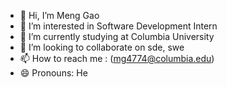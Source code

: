 - 👋 Hi, I’m Meng Gao
- 👀 I’m interested in Software Development Intern
- 🌱 I’m currently studying at Columbia University
- 💞️ I’m looking to collaborate on sde, swe
- 📫 How to reach me : (mg4774@columbia.edu)
- 😄 Pronouns: He

<!---
GMNBNBNB/GMNBNBNB is a ✨ special ✨ repository because its `README.md` (this file) appears on your GitHub profile.
You can click the Preview link to take a look at your changes.
--->
